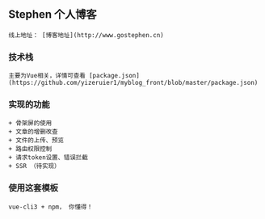 ## Stephen 个人博客
    线上地址： [博客地址](http://www.gostephen.cn)

### 技术栈
    主要为Vue相关，详情可查看 [package.json](https://github.com/yizeruier1/myblog_front/blob/master/package.json)

### 实现的功能
    + 骨架屏的使用
    + 文章的增删改查
    + 文件的上传、预览
    + 路由权限控制
    + 请求token设置、错误拦截
    + SSR （待实现）

### 使用这套模板
    vue-cli3 + npm， 你懂得！